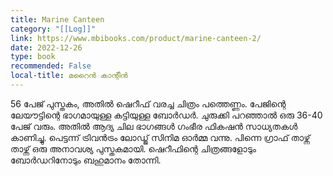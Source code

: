 ```yaml
---
title: Marine Canteen
category: "[[Log]]"
link: https://www.mbibooks.com/product/marine-canteen-2/
date: 2022-12-26
type: book
recommended: False
local-title: മറൈൻ കാന്റീൻ
---
```

56 പേജ് പുസ്തകം, അതിൽ ഷെറീഫ് വരച്ച ചിത്രം പത്തെണ്ണം. പേജിന്റെ ലേയൗട്ടിന്റെ ഭാഗമായുള്ള കട്ടിയുള്ള ബോർഡർ. ചുരുക്കി പറഞ്ഞാൽ ഒരു 36-40 പേജ് വരും. അതിൽ ആദ്യ ചില ഭാഗങ്ങൾ ഗംഭീര ഫികഷൻ സാധ്യതകൾ കാണിച്ചു. പെട്ടന്ന് ട്രിവൻട്രം ലോഡ്ജ് സിനിമ ഓർമ്മ വന്നു. പിന്നെ ഗ്രാഫ് താഴ്ന്ന് താഴ്ന്ന് ഒരു അനാവശ്യ പുസ്തകമായി.  ഷെറീഫിന്റെ ചിത്രങ്ങളോടും ബോർഡറിനോടും ബഹുമാനം തോന്നി.